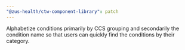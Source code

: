 ```yaml
---
"@zus-health/ctw-component-library": patch
---
```


Alphabetize conditions primarily by CCS grouping and secondarily the condition name so that users can quickly find the conditions by their category.
